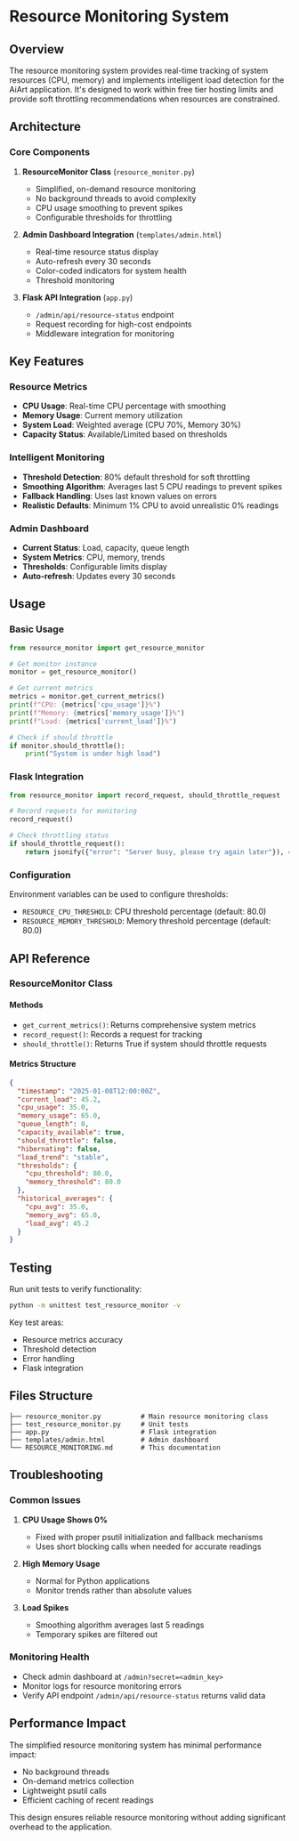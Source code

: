 # Resource Monitoring System

## Overview

The resource monitoring system provides real-time tracking of system resources (CPU, memory) and implements intelligent load detection for the AiArt application. It's designed to work within free tier hosting limits and provide soft throttling recommendations when resources are constrained.

## Architecture

### Core Components

1. **ResourceMonitor Class** (`resource_monitor.py`)
   - Simplified, on-demand resource monitoring
   - No background threads to avoid complexity
   - CPU usage smoothing to prevent spikes
   - Configurable thresholds for throttling

2. **Admin Dashboard Integration** (`templates/admin.html`)
   - Real-time resource status display
   - Auto-refresh every 30 seconds
   - Color-coded indicators for system health
   - Threshold monitoring

3. **Flask API Integration** (`app.py`)
   - `/admin/api/resource-status` endpoint
   - Request recording for high-cost endpoints
   - Middleware integration for monitoring

## Key Features

### Resource Metrics
- **CPU Usage**: Real-time CPU percentage with smoothing
- **Memory Usage**: Current memory utilization
- **System Load**: Weighted average (CPU 70%, Memory 30%)
- **Capacity Status**: Available/Limited based on thresholds

### Intelligent Monitoring
- **Threshold Detection**: 80% default threshold for soft throttling
- **Smoothing Algorithm**: Averages last 5 CPU readings to prevent spikes
- **Fallback Handling**: Uses last known values on errors
- **Realistic Defaults**: Minimum 1% CPU to avoid unrealistic 0% readings

### Admin Dashboard
- **Current Status**: Load, capacity, queue length
- **System Metrics**: CPU, memory, trends
- **Thresholds**: Configurable limits display
- **Auto-refresh**: Updates every 30 seconds

## Usage

### Basic Usage
```python
from resource_monitor import get_resource_monitor

# Get monitor instance
monitor = get_resource_monitor()

# Get current metrics
metrics = monitor.get_current_metrics()
print(f"CPU: {metrics['cpu_usage']}%")
print(f"Memory: {metrics['memory_usage']}%")
print(f"Load: {metrics['current_load']}%")

# Check if should throttle
if monitor.should_throttle():
    print("System is under high load")
```

### Flask Integration
```python
from resource_monitor import record_request, should_throttle_request

# Record requests for monitoring
record_request()

# Check throttling status
if should_throttle_request():
    return jsonify({"error": "Server busy, please try again later"}), 429
```

### Configuration
Environment variables can be used to configure thresholds:
- `RESOURCE_CPU_THRESHOLD`: CPU threshold percentage (default: 80.0)
- `RESOURCE_MEMORY_THRESHOLD`: Memory threshold percentage (default: 80.0)

## API Reference

### ResourceMonitor Class

#### Methods
- `get_current_metrics()`: Returns comprehensive system metrics
- `record_request()`: Records a request for tracking
- `should_throttle()`: Returns True if system should throttle requests

#### Metrics Structure
```json
{
  "timestamp": "2025-01-08T12:00:00Z",
  "current_load": 45.2,
  "cpu_usage": 35.0,
  "memory_usage": 65.0,
  "queue_length": 0,
  "capacity_available": true,
  "should_throttle": false,
  "hibernating": false,
  "load_trend": "stable",
  "thresholds": {
    "cpu_threshold": 80.0,
    "memory_threshold": 80.0
  },
  "historical_averages": {
    "cpu_avg": 35.0,
    "memory_avg": 65.0,
    "load_avg": 45.2
  }
}
```

## Testing

Run unit tests to verify functionality:
```bash
python -m unittest test_resource_monitor -v
```

Key test areas:
- Resource metrics accuracy
- Threshold detection
- Error handling
- Flask integration

## Files Structure

```
├── resource_monitor.py          # Main resource monitoring class
├── test_resource_monitor.py     # Unit tests
├── app.py                       # Flask integration
├── templates/admin.html         # Admin dashboard
└── RESOURCE_MONITORING.md       # This documentation
```

## Troubleshooting

### Common Issues

1. **CPU Usage Shows 0%**
   - Fixed with proper psutil initialization and fallback mechanisms
   - Uses short blocking calls when needed for accurate readings

2. **High Memory Usage**
   - Normal for Python applications
   - Monitor trends rather than absolute values

3. **Load Spikes**
   - Smoothing algorithm averages last 5 readings
   - Temporary spikes are filtered out

### Monitoring Health
- Check admin dashboard at `/admin?secret=<admin_key>`
- Monitor logs for resource monitoring errors
- Verify API endpoint `/admin/api/resource-status` returns valid data

## Performance Impact

The simplified resource monitoring system has minimal performance impact:
- No background threads
- On-demand metrics collection
- Lightweight psutil calls
- Efficient caching of recent readings

This design ensures reliable resource monitoring without adding significant overhead to the application.